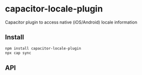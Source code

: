 # capacitor-locale-plugin

Capacitor plugin to access native (iOS/Android) locale information

## Install

```bash
npm install capacitor-locale-plugin
npx cap sync
```

## API

<docgen-index></docgen-index>

<docgen-api>
<!-- run docgen to generate docs from the source -->
<!-- More info: https://github.com/ionic-team/capacitor-docgen -->
</docgen-api>
